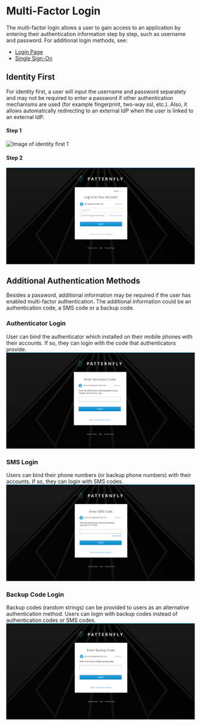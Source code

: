 # Multi-Factor Login

The multi-factor login allows a user to gain access to an application by entering their authentication information step by step, such as username and password. For additional login methods, see:
- [Login Page](https://www.patternfly.org/pattern-library/application-framework/login-page/#)
- [Single Sign-On](https://www.patternfly.org/pattern-library/application-framework/single-sign-on/#)

## Identity First
For identity first, a user will input the username and password separately and may not be required to enter a password if other authentication mechanisms are used (for example fingerprint, two-way ssl, etc.). Also, it allows automatically redirecting to an external IdP when the user is linked to an external IdP.

#### Step 1 ####
![Image of identity first 1](img/identity-first-1.png)

#### Step 2 ####
![Image of identity first 2](img/identity-first-2.png)

## Additional Authentication Methods
Besides a password, additional information may be required if the user has enabled multi-factor authentication. The additional information could be an authentication code, a SMS code or a backup code.

### Authenticator Login
User can bind the authenticator which installed on their mobile phones with their accounts. If so, they can login with the code that authenticators provide.
![Image of authenticator](img/Authenticator.png)

### SMS Login
Users can bind their phone numbers (or backup phone numbers) with their accounts. If so, they can login with SMS codes.
![Image of sms](img/SMS.png)

### Backup Code Login
Backup codes (random strings) can be provided to users as an alternative authentication method. Users can login with backup codes instead of authentication codes or SMS codes.
![Image of backup code](img/Backup-Code.png)
